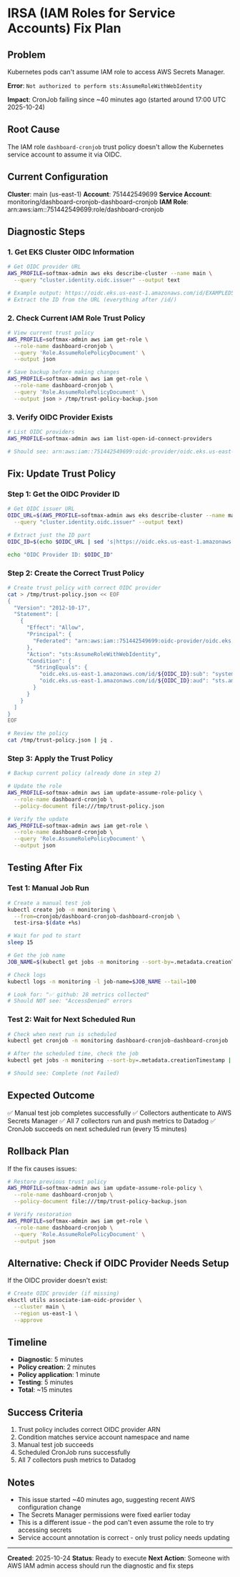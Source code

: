 # IRSA (IAM Roles for Service Accounts) Fix Plan

## Problem
Kubernetes pods can't assume IAM role to access AWS Secrets Manager.

**Error**: `Not authorized to perform sts:AssumeRoleWithWebIdentity`

**Impact**: CronJob failing since ~40 minutes ago (started around 17:00 UTC 2025-10-24)

## Root Cause
The IAM role `dashboard-cronjob` trust policy doesn't allow the Kubernetes service account to assume it via OIDC.

## Current Configuration

**Cluster**: main (us-east-1)
**Account**: 751442549699
**Service Account**: monitoring/dashboard-cronjob-dashboard-cronjob
**IAM Role**: arn:aws:iam::751442549699:role/dashboard-cronjob

## Diagnostic Steps

### 1. Get EKS Cluster OIDC Information

```bash
# Get OIDC provider URL
AWS_PROFILE=softmax-admin aws eks describe-cluster --name main \
  --query "cluster.identity.oidc.issuer" --output text

# Example output: https://oidc.eks.us-east-1.amazonaws.com/id/EXAMPLED539D4633E53DE1B71EXAMPLE
# Extract the ID from the URL (everything after /id/)
```

### 2. Check Current IAM Role Trust Policy

```bash
# View current trust policy
AWS_PROFILE=softmax-admin aws iam get-role \
  --role-name dashboard-cronjob \
  --query 'Role.AssumeRolePolicyDocument' \
  --output json

# Save backup before making changes
AWS_PROFILE=softmax-admin aws iam get-role \
  --role-name dashboard-cronjob \
  --query 'Role.AssumeRolePolicyDocument' \
  --output json > /tmp/trust-policy-backup.json
```

### 3. Verify OIDC Provider Exists

```bash
# List OIDC providers
AWS_PROFILE=softmax-admin aws iam list-open-id-connect-providers

# Should see: arn:aws:iam::751442549699:oidc-provider/oidc.eks.us-east-1.amazonaws.com/id/CLUSTER_ID
```

## Fix: Update Trust Policy

### Step 1: Get the OIDC Provider ID

```bash
# Get OIDC issuer URL
OIDC_URL=$(AWS_PROFILE=softmax-admin aws eks describe-cluster --name main \
  --query "cluster.identity.oidc.issuer" --output text)

# Extract just the ID part
OIDC_ID=$(echo $OIDC_URL | sed 's|https://oidc.eks.us-east-1.amazonaws.com/id/||')

echo "OIDC Provider ID: $OIDC_ID"
```

### Step 2: Create the Correct Trust Policy

```bash
# Create trust policy with correct OIDC provider
cat > /tmp/trust-policy.json << EOF
{
  "Version": "2012-10-17",
  "Statement": [
    {
      "Effect": "Allow",
      "Principal": {
        "Federated": "arn:aws:iam::751442549699:oidc-provider/oidc.eks.us-east-1.amazonaws.com/id/${OIDC_ID}"
      },
      "Action": "sts:AssumeRoleWithWebIdentity",
      "Condition": {
        "StringEquals": {
          "oidc.eks.us-east-1.amazonaws.com/id/${OIDC_ID}:sub": "system:serviceaccount:monitoring:dashboard-cronjob-dashboard-cronjob",
          "oidc.eks.us-east-1.amazonaws.com/id/${OIDC_ID}:aud": "sts.amazonaws.com"
        }
      }
    }
  ]
}
EOF

# Review the policy
cat /tmp/trust-policy.json | jq .
```

### Step 3: Apply the Trust Policy

```bash
# Backup current policy (already done in step 2)

# Update the role
AWS_PROFILE=softmax-admin aws iam update-assume-role-policy \
  --role-name dashboard-cronjob \
  --policy-document file:///tmp/trust-policy.json

# Verify the update
AWS_PROFILE=softmax-admin aws iam get-role \
  --role-name dashboard-cronjob \
  --query 'Role.AssumeRolePolicyDocument' \
  --output json
```

## Testing After Fix

### Test 1: Manual Job Run

```bash
# Create a manual test job
kubectl create job -n monitoring \
  --from=cronjob/dashboard-cronjob-dashboard-cronjob \
  test-irsa-$(date +%s)

# Wait for pod to start
sleep 15

# Get the job name
JOB_NAME=$(kubectl get jobs -n monitoring --sort-by=.metadata.creationTimestamp | tail -n 1 | awk '{print $1}')

# Check logs
kubectl logs -n monitoring -l job-name=$JOB_NAME --tail=100

# Look for: "✅ github: 28 metrics collected"
# Should NOT see: "AccessDenied" errors
```

### Test 2: Wait for Next Scheduled Run

```bash
# Check when next run is scheduled
kubectl get cronjob -n monitoring dashboard-cronjob-dashboard-cronjob

# After the scheduled time, check the job
kubectl get jobs -n monitoring --sort-by=.metadata.creationTimestamp | tail -n 1

# Should see: Complete (not Failed)
```

## Expected Outcome

✅ Manual test job completes successfully
✅ Collectors authenticate to AWS Secrets Manager
✅ All 7 collectors run and push metrics to Datadog
✅ CronJob succeeds on next scheduled run (every 15 minutes)

## Rollback Plan

If the fix causes issues:

```bash
# Restore previous trust policy
AWS_PROFILE=softmax-admin aws iam update-assume-role-policy \
  --role-name dashboard-cronjob \
  --policy-document file:///tmp/trust-policy-backup.json

# Verify restoration
AWS_PROFILE=softmax-admin aws iam get-role \
  --role-name dashboard-cronjob \
  --query 'Role.AssumeRolePolicyDocument' \
  --output json
```

## Alternative: Check if OIDC Provider Needs Setup

If the OIDC provider doesn't exist:

```bash
# Create OIDC provider (if missing)
eksctl utils associate-iam-oidc-provider \
  --cluster main \
  --region us-east-1 \
  --approve
```

## Timeline

- **Diagnostic**: 5 minutes
- **Policy creation**: 2 minutes
- **Policy application**: 1 minute
- **Testing**: 5 minutes
- **Total**: ~15 minutes

## Success Criteria

1. Trust policy includes correct OIDC provider ARN
2. Condition matches service account namespace and name
3. Manual test job succeeds
4. Scheduled CronJob runs successfully
5. All 7 collectors push metrics to Datadog

## Notes

- This issue started ~40 minutes ago, suggesting recent AWS configuration change
- The Secrets Manager permissions were fixed earlier today
- This is a different issue - the pod can't even assume the role to try accessing secrets
- Service account annotation is correct - only trust policy needs updating

---

**Created**: 2025-10-24
**Status**: Ready to execute
**Next Action**: Someone with AWS IAM admin access should run the diagnostic and fix steps
